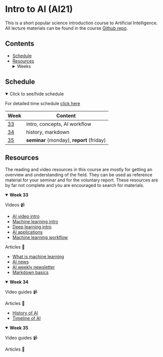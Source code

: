 # Intro to AI (AI21)

This is a short popular science introduction course to Artificial Intelligence. All lecture materials can be found in the course [Github repo][ghr].

[ghr]: https://github.com/kokchun/Intro-till-AI

## Contents

- [Schedule](#schedule)
- [Resources](#resources) <details> <summary> Weeks </summary>
  - [Week 33](#week1)
  - [Week 34](#week2)
  - [Week 35](#week3)

</details>

## Schedule

<details open>

<summary id="schedule">Click to see/hide schedule</summary>

For detailed time schedule [click here][time_sched]

[time_sched]: https://github.com/kokchun/Intro-till-AI/blob/master/Schedule_Intro_AI.md

| Week         | Content                                   |
| ------------ | ----------------------------------------- |
| [33](#week1) | intro, concepts, AI workflow              |
| [34](#week2) | history, markdown                         |
| [35](#week3) | **seminar** (monday), **report** (friday) |

</details>

## Resources

The reading and video resources in this course are mostly for getting an overview and understanding of the field. They can be used as reference material for your seminar and for the voluntary report. These resources are by far not complete and you are encouraged to search for materials.  

<details open>

<summary id = "week1"><b>Week 33</b></summary>

Videos :video_camera:

- [AI video intro][ai_vid]
- [Machine learning intro][ml_vid]
- [Deep learning intro][dl_vid]
- [AI applications][ai_applic]
- [Machine learning workflow][ml_steps]

[ai_vid]: https://www.youtube.com/watch?v=ad79nYk2keg
[ml_vid]: https://www.youtube.com/watch?v=ukzFI9rgwfU
[dl_vid]: https://www.youtube.com/watch?v=6M5VXKLf4D4
[ai_applic]: https://www.youtube.com/watch?v=Y46zXHvUB1s
[ml_steps]: https://www.youtube.com/watch?v=nKW8Ndu7Mjw

Articles :newspaper:

- [What is machine learning][ml_IBM]
- [AI news][AI_news]
- [AI weekly newsletter][AI_weekly]
- [Markdown basics][markdown_basics]

[ml_IBM]: https://www.ibm.com/cloud/learn/machine-learning
[AI_news]: https://artificialintelligence-news.com/#
[AI_weekly]: https://aiweekly.co/issues/226#start
[markdown_basics]: https://guides.github.com/features/mastering-markdown/

</details>

<details open>

<summary id = "week2"><b >Week 34</b></summary>

Video guides :video_camera:


Articles :newspaper:

- [History of AI][wiki_history]
- [Timeline of AI][timeline_AI]

[wiki_history]: https://en.wikipedia.org/wiki/History_of_artificial_intelligence

[timeline_AI]: https://en.wikipedia.org/wiki/Timeline_of_artificial_intelligence

</details>

<details open>

<summary id = "week3"><b >Week 35</b></summary>

Video guides :video_camera:

Articles :newspaper:

</details>
